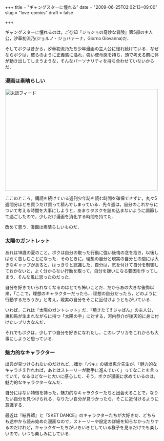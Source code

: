 +++
title = "ギャングスターに憧れる"
date = "2009-06-25T02:02:13+09:00"
slug = "love-comics"
draft = false

+++

<p>ギャングスターに憧れるのは，ご存知『ジョジョの奇妙な冒険』第5部の主人公，汐華初流乃(ジョルノ・ジョバァーナ，Giorno Giovanna)だ．</p>
<p>そしてボクは昔から，汐華初流乃たち少年漫画の主人公に憧れ続けている．なぜならボクは，彼らのように正義感に溢れ，強い使命感を持ち，頭で考える前に体が動き出してしまうような，そんなパーソナリティを持ち合わせていないからだ．</p>
<h3>漫画は素晴らしい</h3>
<p><a href="http://www.flickr.com/photos/june29/3614932105/" title="未読フィード by june29, on Flickr"><img src="http://farm4.static.flickr.com/3632/3614932105_cdfc204001.jpg" width="500" height="333" alt="未読フィード" /></a></p>
<p>ここのところ，購読を続けている週刊少年誌を読む時間を確保できずに，丸々5週間分ほどを買うだけ買って積んでしまっている．先々週は，自分のこれからについて考える時間を大事にしようと，あまりタスクを詰め込まないように調節して過ごしたので，少しだけ漫画を消化する時間を持てた．</p>
<p>改めて思う．漫画は素晴らしいものだ．</p>
<h3>太陽のガントレット</h3>
<p>あれは18歳の夏のこと，ボクは自分の取った行動に強い後悔の念を抱き，以後しばらく苦しむことになった．そのときに，理想の自分と現実の自分との間には大きなギャップがあると，はっきりと認識した．自分は，気を付けて自分を制御しておかないと，よく分からない行動を取って，自分を嫌いになる要因を作ってしまう．そんな風に思ったのだった．</p>
<p>自分を好きでいられなくなるのはとても怖いことだ．だからあの大きな後悔以来，「ここで，理想のキャラクターだったら… 理想の自分だったら，どのように行動するだろうか」と考え，現実の自分をそこに近付けようともがいている．</p>
<p>いわば，これは「太陽のガントレット」だ．『焼きたて!! ジャぱん』の主人公，東和馬が生まれながらに持つ「太陽の手」に対する，河内恭介が後天的に身に付けたレプリカなんだ．</p>
<p>それでもボクは，少しずつ自分を好きになれたし，このレプリカをこれからも大事にしようと思っている．</p>
<h3>魅力的なキャラクター</h3>
<p>出典が見つけられないのだけれど… 確か『バキ』の板垣恵介先生が，「魅力的なキャラさえ作れれば，あとはストーリーが勝手に進んでいく」ってなことを言っていて，なるほどなーと大いに感心した．そう，ボクが漫画に求めているのは，魅力的なキャラクターなんだ．</p>
<p>自分にはない特徴を持った，魅力的なキャラクターたちと出会えることで，なりたい自分を見つけられる．なりたい自分が見つかったら，そこに近付けるように意識する．</p>
<p>最近は『結界師』と『SKET DANCE』のキャラクターたちが大好きだ．どちらも途中から読み始めた漫画なので，ストーリーや設定の詳細を知らなかったりするのだけれど，キャラクターたちがいきいきとしている様子を見るだけでも楽しいので，いつも楽しみにしている．</p>
